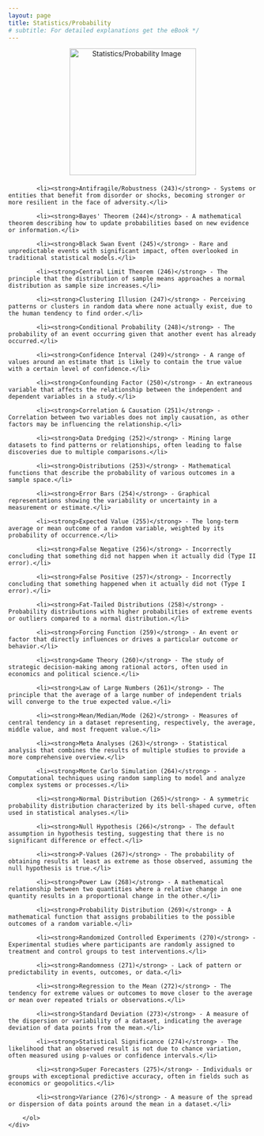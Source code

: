 ```yaml
---
layout: page
title: Statistics/Probability
# subtitle: For detailed explanations get the eBook */ 
---
```


<style>
    .center-content {
        text-align: center; /* Center align the content */
    }

    .content-container {
        margin-top: 20px; /* Add space between the image and the text */
        text-align: left; /* Align text to the left */
    }

    .content-container ol {
        padding-left: 0; /* Remove default padding for the list */
    }

    .content-container li {
        margin-bottom: 10px; /* Adjust the margin between list items */
    }
</style>

<div class="center-content">
    <img src="/img/galleryImages/Statistics/Probability.png" width="256" height="256" alt="Statistics/Probability Image">
    <div class="content-container">
        <ol>
    
            <li><strong>Antifragile/Robustness (243)</strong> - Systems or entities that benefit from disorder or shocks, becoming stronger or more resilient in the face of adversity.</li>
        
            <li><strong>Bayes' Theorem (244)</strong> - A mathematical theorem describing how to update probabilities based on new evidence or information.</li>
        
            <li><strong>Black Swan Event (245)</strong> - Rare and unpredictable events with significant impact, often overlooked in traditional statistical models.</li>
        
            <li><strong>Central Limit Theorem (246)</strong> - The principle that the distribution of sample means approaches a normal distribution as sample size increases.</li>
        
            <li><strong>Clustering Illusion (247)</strong> - Perceiving patterns or clusters in random data where none actually exist, due to the human tendency to find order.</li>
        
            <li><strong>Conditional Probability (248)</strong> - The probability of an event occurring given that another event has already occurred.</li>
        
            <li><strong>Confidence Interval (249)</strong> - A range of values around an estimate that is likely to contain the true value with a certain level of confidence.</li>
        
            <li><strong>Confounding Factor (250)</strong> - An extraneous variable that affects the relationship between the independent and dependent variables in a study.</li>
        
            <li><strong>Correlation & Causation (251)</strong> - Correlation between two variables does not imply causation, as other factors may be influencing the relationship.</li>
        
            <li><strong>Data Dredging (252)</strong> - Mining large datasets to find patterns or relationships, often leading to false discoveries due to multiple comparisons.</li>
        
            <li><strong>Distributions (253)</strong> - Mathematical functions that describe the probability of various outcomes in a sample space.</li>
        
            <li><strong>Error Bars (254)</strong> - Graphical representations showing the variability or uncertainty in a measurement or estimate.</li>
        
            <li><strong>Expected Value (255)</strong> - The long-term average or mean outcome of a random variable, weighted by its probability of occurrence.</li>
        
            <li><strong>False Negative (256)</strong> - Incorrectly concluding that something did not happen when it actually did (Type II error).</li>
        
            <li><strong>False Positive (257)</strong> - Incorrectly concluding that something happened when it actually did not (Type I error).</li>
        
            <li><strong>Fat-Tailed Distributions (258)</strong> - Probability distributions with higher probabilities of extreme events or outliers compared to a normal distribution.</li>
        
            <li><strong>Forcing Function (259)</strong> - An event or factor that directly influences or drives a particular outcome or behavior.</li>
        
            <li><strong>Game Theory (260)</strong> - The study of strategic decision-making among rational actors, often used in economics and political science.</li>
        
            <li><strong>Law of Large Numbers (261)</strong> - The principle that the average of a large number of independent trials will converge to the true expected value.</li>
        
            <li><strong>Mean/Median/Mode (262)</strong> - Measures of central tendency in a dataset representing, respectively, the average, middle value, and most frequent value.</li>
        
            <li><strong>Meta Analyses (263)</strong> - Statistical analysis that combines the results of multiple studies to provide a more comprehensive overview.</li>
        
            <li><strong>Monte Carlo Simulation (264)</strong> - Computational techniques using random sampling to model and analyze complex systems or processes.</li>
        
            <li><strong>Normal Distribution (265)</strong> - A symmetric probability distribution characterized by its bell-shaped curve, often used in statistical analyses.</li>
        
            <li><strong>Null Hypothesis (266)</strong> - The default assumption in hypothesis testing, suggesting that there is no significant difference or effect.</li>
        
            <li><strong>P-Values (267)</strong> - The probability of obtaining results at least as extreme as those observed, assuming the null hypothesis is true.</li>
        
            <li><strong>Power Law (268)</strong> - A mathematical relationship between two quantities where a relative change in one quantity results in a proportional change in the other.</li>
        
            <li><strong>Probability Distribution (269)</strong> - A mathematical function that assigns probabilities to the possible outcomes of a random variable.</li>
        
            <li><strong>Randomized Controlled Experiments (270)</strong> - Experimental studies where participants are randomly assigned to treatment and control groups to test interventions.</li>
        
            <li><strong>Randomness (271)</strong> - Lack of pattern or predictability in events, outcomes, or data.</li>
        
            <li><strong>Regression to the Mean (272)</strong> - The tendency for extreme values or outcomes to move closer to the average or mean over repeated trials or observations.</li>
        
            <li><strong>Standard Deviation (273)</strong> - A measure of the dispersion or variability of a dataset, indicating the average deviation of data points from the mean.</li>
        
            <li><strong>Statistical Significance (274)</strong> - The likelihood that an observed result is not due to chance variation, often measured using p-values or confidence intervals.</li>
        
            <li><strong>Super Forecasters (275)</strong> - Individuals or groups with exceptional predictive accuracy, often in fields such as economics or geopolitics.</li>
        
            <li><strong>Variance (276)</strong> - A measure of the spread or dispersion of data points around the mean in a dataset.</li>
        
        </ol>
    </div>
</div>
    